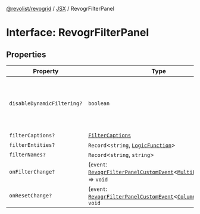 [@revolist/revogrid](README.md) / [JSX](Namespace.JSX.md) / RevogrFilterPanel

# Interface: RevogrFilterPanel

## Properties

| Property | Type | Description | Defined in |
| ------ | ------ | ------ | ------ |
| `disableDynamicFiltering?` | `boolean` | Disables dynamic filtering. A way to apply filters on Save only | [src/components.d.ts:1821](https://github.com/revolist/revogrid/blob/6d16baf0ac19236f5511b0ce2aeccf75326e95c2/src/components.d.ts#L1821) |
| `filterCaptions?` | [`FilterCaptions`](TypeAlias.FilterCaptions.md) | - | [src/components.d.ts:1822](https://github.com/revolist/revogrid/blob/6d16baf0ac19236f5511b0ce2aeccf75326e95c2/src/components.d.ts#L1822) |
| `filterEntities?` | `Record`\<`string`, [`LogicFunction`](TypeAlias.LogicFunction.md)\> | - | [src/components.d.ts:1823](https://github.com/revolist/revogrid/blob/6d16baf0ac19236f5511b0ce2aeccf75326e95c2/src/components.d.ts#L1823) |
| `filterNames?` | `Record`\<`string`, `string`\> | - | [src/components.d.ts:1824](https://github.com/revolist/revogrid/blob/6d16baf0ac19236f5511b0ce2aeccf75326e95c2/src/components.d.ts#L1824) |
| `onFilterChange?` | (`event`: [`RevogrFilterPanelCustomEvent`](Interface.RevogrFilterPanelCustomEvent.md)\<[`MultiFilterItem`](TypeAlias.MultiFilterItem.md)\>) => `void` | - | [src/components.d.ts:1825](https://github.com/revolist/revogrid/blob/6d16baf0ac19236f5511b0ce2aeccf75326e95c2/src/components.d.ts#L1825) |
| `onResetChange?` | (`event`: [`RevogrFilterPanelCustomEvent`](Interface.RevogrFilterPanelCustomEvent.md)\<[`ColumnProp`](TypeAlias.ColumnProp.md)\>) => `void` | - | [src/components.d.ts:1826](https://github.com/revolist/revogrid/blob/6d16baf0ac19236f5511b0ce2aeccf75326e95c2/src/components.d.ts#L1826) |
